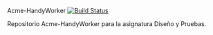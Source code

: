 Acme-HandyWorker [![Build Status](https://travis-ci.org/Agusnez/Acme-PruebaTravis.svg?branch=Agus)](https://travis-ci.org/Agusnez/Acme-PruebaTravis)

Repositorio Acme-HandyWorker para la asignatura Diseño y Pruebas.
